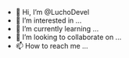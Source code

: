- 👋 Hi, I’m @LuchoDevel
- 👀 I’m interested in ...
- 🌱 I’m currently learning ...
- 💞️ I’m looking to collaborate on ...
- 📫 How to reach me ...

<!---
LuchoDevel/LuchoDevel is a ✨ special ✨ repository because its `README.md` (this file) appears on your GitHub profile.
You can click the Preview link to take a look at your changes.
--->
